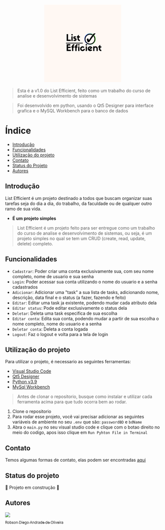 <h1 align="center">
  <img align="center" src="https://github.com/TheRealRobinho/ToDoList/blob/master/Logo.png" alt="List Efficient" style = "height: 250px">
</h1>

> Esta é a v1.0 do List Efficient, feito como um trabalho do curso de analise e desenvolvimento de sistemas

> Foi desenvolvido em python, usando o Qt5 Designer para interface grafica e o MySQL Workbench para o banco de dados
# Índice 

* [Introdução](##Introdução)
* [Funcionalidades](##Funcionalidades)
* [Utilização do projeto](##tilização-do-projeto)
* [Contato](##Contato)
* [Status do Projeto](##Status-do-projeto)
* [Autores](##Autores)


## Introdução
List Efficient é um projeto destinado a todos que buscam organizar suas tarefas seja do dia a dia, do trabalho, da faculdade ou de qualquer outro ramo de sua vida. 

- **É um projeto simples**

> List Efficient é um projeto feito para ser entregue como um trabalho do curso de analise e desenvolvimento de sistemas, ou seja, é um projeto simples no qual se tem 
um CRUD (create, read, update, delete) completo.

## Funcionalidades

- `Cadastrar`: Poder criar uma conta exclusivamente sua, com seu nome completo, nome de usuario e sua senha
- `Login`: Poder acessar sua conta utilizando o nome do usuario e a senha cadastrados
- `Adicionar`: Adicionar uma "task" a sua lista de tasks, adicionando nome, descrição, data final e o status (a fazer, fazendo e feito)
- `Editar`: Editar uma task ja existente, podendo mudar cada atributo dela
- `Editar status`: Pode editar exclusivamente o status dela
- `Deletar`: Deleta uma task especifica de sua escolha
- `Editar conta`: Edita sua conta, podendo mudar a partir de sua escolha o nome completo, nome do usuario e a senha
- `Deletar conta`: Deleta a conta logada
- `Logout`: Faz o logout e volta para a tela de login

## Utilização do projeto
Para utilizar o projeto, é necessario as seguintes ferramentas:

- [Visual Studio Code](https://code.visualstudio.com/)
- [Qt5 Designer](https://www.youtube.com/watch?v=-hPD6IpIvqg)
- [Python v3.9](https://www.python.org/ftp/python/3.9.13/)
- [MySql Workbench](https://dev.mysql.com/downloads/workbench/)

> Antes de clonar o repositorio, busque como instalar e utilizar cada ferramenta acima para que tudo ocorra bem ao rodar.

1. Clone o repositorio
2. Para rodar esse projeto, você vai precisar adicionar as seguintes variáveis de ambiente no seu `.env` que são: `passwordBD` e `bdName`
3. Abra o ``main.py`` no seu visual studio code e clique com o botao direito no meio do codigo, apos isso clique em ``Run Pyhton File in Terminal``

## Contato
Temos algumas formas de contato, elas podem ser encontradas [aqui](https://github.com/TheRealRobinho)

## Status do projeto
:construction: Projeto em construção :construction:

## Autores
[<img src="https://avatars.githubusercontent.com/u/77800184?v=4" width=185><br><sub>Robson Diego Andrade de Oliveira</sub>](https://github.com/TheRealRobinho)

